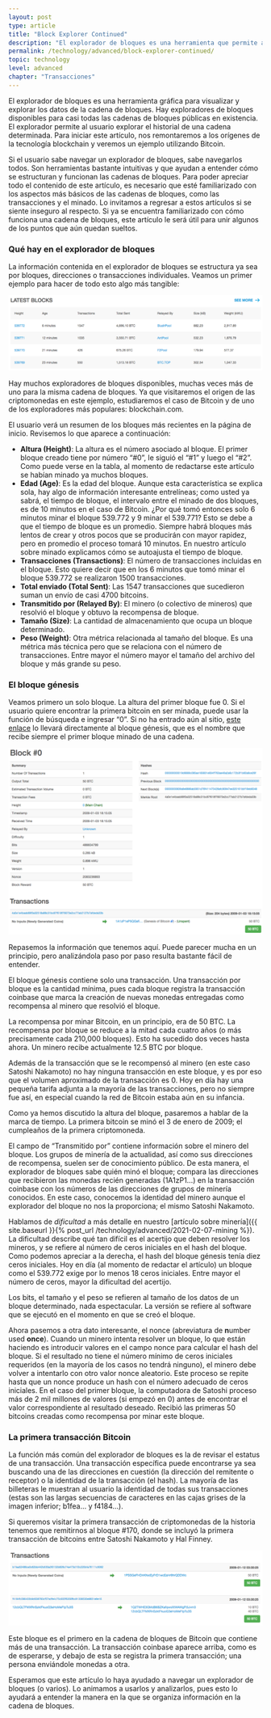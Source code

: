 ```yaml
---
layout: post
type: article
title: "Block Explorer Continued"
description: "El explorador de bloques es una herramienta que permite al usuario navegar la información contenida en la cadena. Este artículo habla del tipo de información que encontrará el usuario."
permalink: /technology/advanced/block-explorer-continued/
topic: technology
level: advanced
chapter: "Transacciones"
---
```


El explorador de bloques es una herramienta gráfica para visualizar y explorar los datos de la cadena de bloques. Hay exploradores de bloques disponibles para casi todas las cadenas de bloques públicas en existencia. El explorador permite al usuario explorar el historial de una cadena determinada. Para iniciar este artículo, nos remontaremos a los orígenes de la tecnología blockchain y veremos un ejemplo utilizando Bitcoin.

Si el usuario sabe navegar un explorador de bloques, sabe navegarlos todos. Son herramientas bastante intuitivas y que ayudan a entender cómo se estructuran y funcionan las cadenas de bloques. Para poder apreciar todo el contenido de este artículo, es necesario que esté familiarizado con los aspectos más básicos de las cadenas de bloques, como las transacciones y el minado. Lo invitamos a regresar a estos artículos si se siente inseguro al respecto. Si ya se encuentra familiarizado con cómo funciona una cadena de bloques, este artículo le será útil para unir algunos de los puntos que aún quedan sueltos.

### Qué hay en el explorador de bloques

La información contenida en el explorador de bloques se estructura ya sea por bloques, direcciones o transacciones individuales. Veamos un primer ejemplo para hacer de todo esto algo más tangible:

<div class="my-4">
    <img src="/assets/post_files/technology/advanced/block-explorer-continued/latest_blocks.png" alt="Latest blocks">
</div>

Hay muchos exploradores de bloques disponibles, muchas veces más de uno para la misma cadena de bloques. Ya que visitaremos el origen de las criptomonedas en este ejemplo, estudiaremos el caso de Bitcoin y de uno de los exploradores más populares: blockchain.com.

El usuario verá un resumen de los bloques más recientes en la página de inicio. Revisemos lo que aparece a continuación:

 - **Altura (Height)**: La altura es el número asociado al bloque. El primer bloque creado tiene por número “#0”, le siguió el “#1” y luego el “#2”. Como puede verse en la tabla, al momento de redactarse este artículo se habían minado ya muchos bloques.
 - **Edad (Age)**: Es la edad del bloque. Aunque esta característica se explica sola, hay algo de información interesante entrelíneas; como usted ya sabrá, el tiempo de bloque, el intervalo entre el minado de dos bloques, es de 10 minutos en el caso de Bitcoin. ¿Por qué tomó entonces solo 6 minutos minar el bloque 539.772 y 9 minar el 539.771? Esto se debe a que el tiempo de bloque es un promedio. Siempre habrá bloques más lentos de crear y otros pocos que se producirán con mayor rapidez, pero en promedio el proceso tomará 10 minutos. En nuestro artículo sobre minado explicamos cómo se autoajusta el tiempo de bloque.
 - **Transacciones (Transactions)**: El número de transacciones incluidas en el bloque. Esto quiere decir que en los 6 minutos que tomó minar el bloque 539.772 se realizaron 1500 transacciones.
 - **Total enviado (Total Sent)**: Las 1547 transacciones que sucedieron suman un envío de casi 4700 bitcoins.
 - **Transmitido por (Relayed By)**: El minero (o colectivo de mineros) que resolvió el bloque y obtuvo la recompensa de bloque.
 - **Tamaño (Size)**: La cantidad de almacenamiento que ocupa un bloque determinado.
 - **Peso (Weight)**: Otra métrica relacionada al tamaño del bloque. Es una métrica más técnica pero que se relaciona con el número de transacciones. Entre mayor el número mayor el tamaño del archivo del bloque y más grande su peso.

### El bloque génesis

Veamos primero un solo bloque. La altura del primer bloque fue 0. Si el usuario quiere encontrar la primera bitcoin en ser minada, puede usar la función de búsqueda e ingresar “0”. Si no ha entrado aún al sitio, [este enlace](https://explorer.zensystem.io/block/0007104ccda289427919efc39dc9e4d499804b7bebc22df55f8b834301260602) lo llevará directamente al bloque génesis, que es el nombre que recibe siempre el primer bloque minado de una cadena.

<div class="my-4">
    <img src="/assets/post_files/technology/advanced/block-explorer-continued/genesis_block.png" alt="The Genesis Block">
</div>

Repasemos la información que tenemos aquí. Puede parecer mucha en un principio, pero analizándola paso por paso resulta bastante fácil de entender.

El bloque génesis contiene solo una transacción. Una transacción por bloque es la cantidad  mínima, pues cada bloque registra la transacción coinbase que marca la creación de nuevas monedas entregadas como recompensa al minero que resolvió el bloque.

La recompensa por minar Bitcoin, en un principio, era de 50 BTC. La recompensa por bloque se reduce a la mitad cada cuatro años (o más precisamente cada 210,000 bloques). Esto ha sucedido dos veces hasta ahora. Un minero recibe actualmente 12.5 BTC por bloque.

Además de la transacción que se le recompensó al minero (en este caso Satoshi Nakamoto) no hay ninguna transacción en este bloque, y es por eso que el volumen aproximado de la transacción es 0. Hoy en día hay una pequeña tarifa adjunta a la mayoría de las transacciones, pero no siempre fue así, en especial cuando la red de Bitcoin estaba aún en su infancia.

Como ya hemos discutido la altura del bloque, pasaremos a hablar de la marca de tiempo. La primera bitcoin se minó el 3 de enero de 2009; el cumpleaños de la primera criptomoneda.

El campo de “Transmitido por” contiene información sobre el minero del bloque. Los grupos de minería de la actualidad, así como sus direcciones de recompensa, suelen ser de conocimiento público. De esta manera, el explorador de bloques sabe quién minó el bloque; compara las direcciones que recibieron las monedas recién generadas (1A1zP1…) en la transacción coinbase con los números de las direcciones de grupos de minería conocidos. En este caso, conocemos la identidad del minero aunque el explorador del bloque no nos la proporciona; el mismo Satoshi Nakamoto.

Hablamos de _dificultad_ a más detalle en nuestro [artículo sobre minería]({{ site.baseurl }}{% post_url /technology/advanced/2021-02-07-mining %}). La dificultad describe qué tan difícil es el acertijo que deben resolver los mineros, y se refiere al número de ceros iniciales en el hash del bloque. Como podemos apreciar a la derecha, el hash del bloque génesis tenía diez ceros iniciales. Hoy en día (al momento de redactar el artículo) un bloque como el 539.772 exige por lo menos 18 ceros iniciales. Entre mayor el número de ceros, mayor la dificultad del acertijo.

Los bits, el tamaño y el peso se refieren al tamaño de los datos de un bloque determinado, nada espectacular. La versión se refiere al software que se ejecutó en el momento en que se creó el bloque.

Ahora pasemos a otra dato interesante, el nonce (abreviatura de **n**umber used **once**). Cuando un minero intenta resolver un bloque, lo que están haciendo es introducir valores en el campo nonce para calcular el hash del bloque. Si el resultado no tiene el número mínimo de ceros iniciales requeridos (en la mayoría de los casos no tendrá ninguno), el minero debe volver a intentarlo con otro valor nonce aleatorio. Este proceso se repite hasta que un nonce produce un hash con el número adecuado de ceros iniciales. En el caso del primer bloque, la computadora de Satoshi proceso más de 2 mil millones de valores (si empezó en 0) antes de encontrar el valor correspondiente al resultado deseado. Recibió las primeras 50 bitcoins creadas como recompensa por minar este bloque.

### La primera transacción Bitcoin

La función más común del explorador de bloques es la de revisar el estatus de una transacción. Una transacción específica puede encontrarse ya sea buscando una de las direcciones en cuestión (la dirección del remitente o receptor) o la identidad de la transacción (el hash). La mayoría de las billeteras le muestran al usuario la identidad de todas sus transacciones (estas son las largas secuencias de caracteres en las cajas grises de la imagen inferior; b1fea… y f4184…).

Si queremos visitar la primera transacción de criptomonedas de la historia tenemos que remitirnos al bloque #170, donde se incluyó la primera transacción de bitcoins entre Satoshi Nakamoto y Hal Finney.

<div class="my-4">
    <img src="/assets/post_files/technology/advanced/block-explorer-continued/transactions.png" alt="Bitcoin Transaction">
</div>

Este bloque es el primero en la cadena de bloques de Bitcoin que contiene más de una transacción. La transacción coinbase aparece arriba, como es de esperarse, y debajo de esta se registra la primera transacción; una persona enviándole monedas a otra.

Esperamos que este artículo lo haya ayudado a navegar un explorador de bloques (o varios). Lo animamos a usarlos y analizarlos, pues esto lo ayudará a entender la manera en la que se organiza información en la cadena de bloques.

